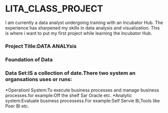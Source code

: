 # LITA_CLASS_PROJECT
I am currently a data analyst undergoing training with an Incubator Hub. The experience has sharpened my skills in data analysis and visualization. This is where i want to put my first project while learning the Incubator Hub.

### Project Title:DATA ANALYsis

### Foundation of Data
### Data Set:IS a collection of date.There two system an organsations uses or runs:
*Operationl System:To execute business processes and manage business processes.for example:Off the shelf Sar Oracle etc.
*Analytic system:Evaluate business processess.For example:Self Servie Bi,Tools like Poer BI etc.






